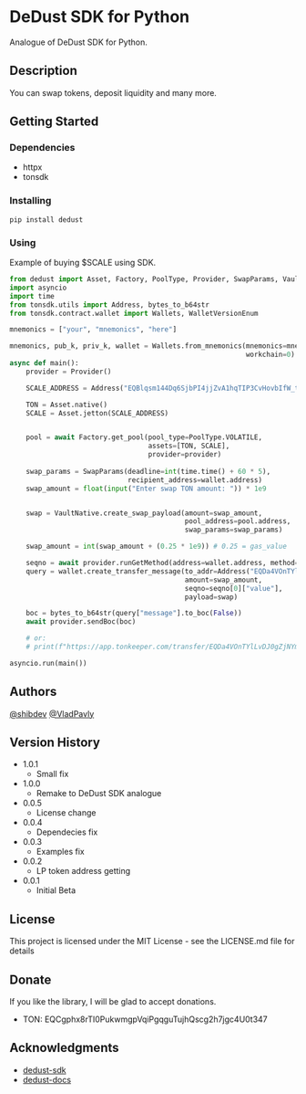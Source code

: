 # DeDust SDK for Python

Analogue of DeDust SDK for Python.

## Description

You can swap tokens, deposit liquidity and many more.

## Getting Started

### Dependencies

* httpx
* tonsdk

### Installing

```
pip install dedust
```

### Using

Example of buying $SCALE using SDK.

```python
from dedust import Asset, Factory, PoolType, Provider, SwapParams, VaultNative
import asyncio
import time
from tonsdk.utils import Address, bytes_to_b64str
from tonsdk.contract.wallet import Wallets, WalletVersionEnum

mnemonics = ["your", "mnemonics", "here"]

mnemonics, pub_k, priv_k, wallet = Wallets.from_mnemonics(mnemonics=mnemonics, version=WalletVersionEnum.v4r2,
                                                          workchain=0)
async def main():
    provider = Provider()

    SCALE_ADDRESS = Address("EQBlqsm144Dq6SjbPI4jjZvA1hqTIP3CvHovbIfW_t-SCALE")

    TON = Asset.native()
    SCALE = Asset.jetton(SCALE_ADDRESS)


    pool = await Factory.get_pool(pool_type=PoolType.VOLATILE,
                                  assets=[TON, SCALE],
                                  provider=provider)
                                  
    swap_params = SwapParams(deadline=int(time.time() + 60 * 5),
                             recipient_address=wallet.address)
    swap_amount = float(input("Enter swap TON amount: ")) * 1e9


    swap = VaultNative.create_swap_payload(amount=swap_amount,
                                           pool_address=pool.address,
                                           swap_params=swap_params)

    swap_amount = int(swap_amount + (0.25 * 1e9)) # 0.25 = gas_value

    seqno = await provider.runGetMethod(address=wallet.address, method="seqno")
    query = wallet.create_transfer_message(to_addr=Address("EQDa4VOnTYlLvDJ0gZjNYm5PXfSmmtL6Vs6A_CZEtXCNICq_"),
                                           amount=swap_amount,
                                           seqno=seqno[0]["value"],
                                           payload=swap)

    boc = bytes_to_b64str(query["message"].to_boc(False))
    await provider.sendBoc(boc)

    # or:
    # print(f"https://app.tonkeeper.com/transfer/EQDa4VOnTYlLvDJ0gZjNYm5PXfSmmtL6Vs6A_CZEtXCNICq_?amount={swap_amount}&bin={bytes_to_b64str(swap.to_boc(False))}")

asyncio.run(main())
```

## Authors

[@shibdev](https://t.me/dogpy)
[@VladPavly](https://t.me/dalvpv)

## Version History

* 1.0.1
    * Small fix
* 1.0.0
    * Remake to DeDust SDK analogue
* 0.0.5
    * License change
* 0.0.4
    * Dependecies fix
* 0.0.3
    * Examples fix
* 0.0.2
    * LP token address getting
* 0.0.1
    * Initial Beta

## License

This project is licensed under the MIT License - see the LICENSE.md file for details

## Donate

If you like the library, I will be glad to accept donations.

* TON: EQCgphx8rTI0PukwmgpVqiPgqguTujhQscg2h7jgc4U0t347

## Acknowledgments

* [dedust-sdk](https://github.com/dedust-io/sdk)
* [dedust-docs](https://api.dedust.io)

